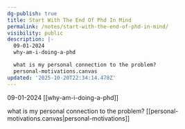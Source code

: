 ```yaml
---
dg-publish: true
title: Start With The End Of Phd In Mind
permalink: /notes/start-with-the-end-of-phd-in-mind/
visibility: public
description: |-
  09-01-2024
  why-am-i-doing-a-phd

  what is my personal connection to the problem?
  personal-motivations.canvas
updated: '2025-10-20T22:34:14.478Z'
---
```

09-01-2024
[[why-am-i-doing-a-phd]]

what is my personal connection to the problem?
[[personal-motivations.canvas|personal-motivations]]
